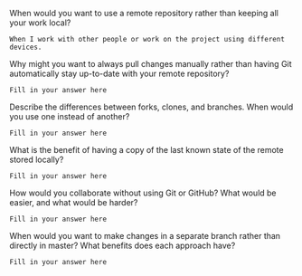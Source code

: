 When would you want to use a remote repository rather than keeping all your work
local?

    When I work with other people or work on the project using different devices.

Why might you want to always pull changes manually rather than having Git
automatically stay up-to-date with your remote repository?

    Fill in your answer here

Describe the differences between forks, clones, and branches.  When would you
use one instead of another?

    Fill in your answer here

What is the benefit of having a copy of the last known state of the remote
stored locally?

    Fill in your answer here

How would you collaborate without using Git or GitHub?  What would be easier,
and what would be harder?

    Fill in your answer here

When would you want to make changes in a separate branch rather than directly in
master?  What benefits does each approach have?

    Fill in your answer here
